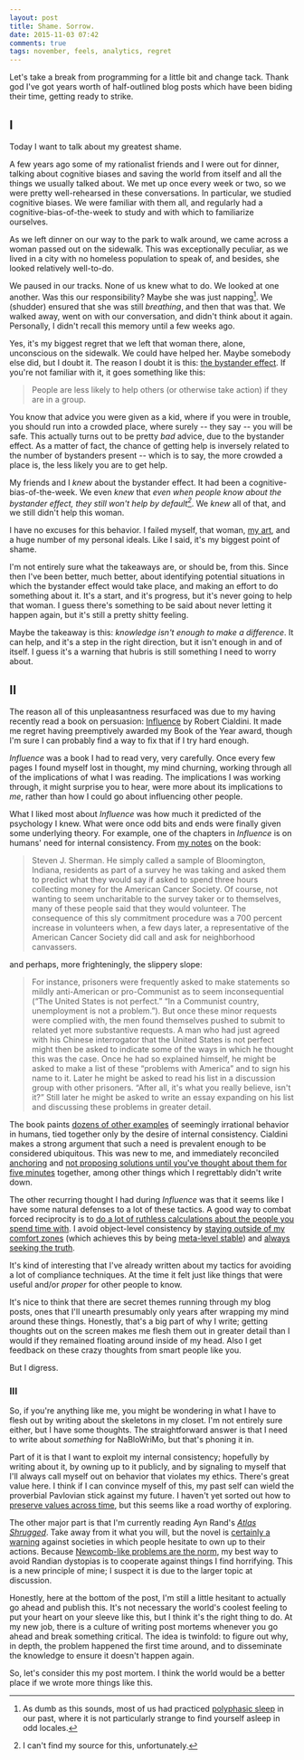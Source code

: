```yaml
---
layout: post
title: Shame. Sorrow.
date: 2015-11-03 07:42
comments: true
tags: november, feels, analytics, regret
---
```


Let's take a break from programming for a little bit and change tack. Thank god
I've got years worth of half-outlined blog posts which have been biding their
time, getting ready to strike.



## I

Today I want to talk about my greatest shame.

A few years ago some of my rationalist friends and I were out for dinner,
talking about cognitive biases and saving the world from itself and all the
things we usually talked about. We met up once every week or two, so we were
pretty well-rehearsed in these conversations. In particular, we studied
cognitive biases. We were familiar with them all, and regularly had a
cognitive-bias-of-the-week to study and with which to familiarize ourselves.

As we left dinner on our way to the park to walk around, we came across a woman
passed out on the sidewalk. This was exceptionally peculiar, as we lived in a
city with no homeless population to speak of, and besides, she looked relatively
well-to-do.

We paused in our tracks. None of us knew what to do. We looked at one another.
Was this our responsibility? Maybe she was just napping[^1]. We (shudder)
ensured that she was still *breathing*, and then that was that. We walked away,
went on with our conversation, and didn't think about it again. Personally, I
didn't recall this memory until a few weeks ago.

[polyphasing]: /blog/polyphasing

[^1]: As dumb as this sounds, most of us had practiced [polyphasic
sleep][polyphasing] in our past, where it is not particularly strange to find
yourself asleep in odd locales.

Yes, it's my biggest regret that we left that woman there, alone, unconscious on
the sidewalk. We could have helped her. Maybe somebody else did, but I doubt it.
The reason I doubt it is this: [the bystander effect][bystander]. If you're not
familiar with it, it goes something like this:

[bystander]: https://en.wikipedia.org/wiki/Bystander_effect

> People are less likely to help others (or otherwise take action) if they are
> in a group.

You know that advice you were given as a kid, where if you were in trouble, you
should run into a crowded place, where surely -- they say -- you will be safe.
This actually turns out to be pretty *bad* advice, due to the bystander effect.
As a matter of fact, the chance of getting help is inversely related to the
number of bystanders present -- which is to say, the more crowded a place is,
the less likely you are to get help.

My friends and I *knew* about the bystander effect. It had been a
cognitive-bias-of-the-week. We even *knew* that *even when people know about
the bystander effect, they still won't help by default[^2]*. We *knew* all of
that, and we still didn't help this woman.

[^2]: I can't find my source for this, unfortunately.

I have no excuses for this behavior. I failed myself, that woman, [my
art][rationality], and a huge number of my personal ideals. Like I said, it's my
biggest point of shame.

[rationality]: http://lesswrong.com/lw/m7/zen_and_the_art_of_rationality/

I'm not entirely sure what the takeaways are, or should be, from this. Since
then I've been better, much better, about identifying potential situations in
which the bystander effect would take place, and making an effort to do
something about it. It's a start, and it's progress, but it's never going to
help that woman. I guess there's something to be said about never letting it
happen again, but it's still a pretty shitty feeling.

Maybe the takeaway is this: *knowledge isn't enough to make a difference*. It
can help, and it's a step in the right direction, but it isn't enough in and of
itself. I guess it's a warning that hubris is still something I need to worry
about.



## II

The reason all of this unpleasantness resurfaced was due to my having recently
read a book on persuasion: [Influence][influence] by Robert Cialdini. It made me
regret having preemptively awarded my Book of the Year award, though I'm sure I
can probably find a way to fix that if I try hard enough.

[influence]: http://www.amazon.ca/gp/product/006124189X

*Influence* was a book I had to read very, very carefully. Once every few pages
I found myself lost in thought, my mind churning, working through all of the
implications of what I was reading. The implications I was working through, it
might surprise you to hear, were more about its implications to *me*, rather
than how I could go about influencing other people.

What I liked most about *Influence* was how much it predicted of the psychology
I knew. What were once odd bits and ends were finally given some underlying
theory. For example, one of the chapters in *Influence* is on humans' need for
internal consistency. From [my notes][notes] on the book:

[notes]: /books/robert-b-cialdini-influence.html

> Steven J. Sherman. He simply called a sample of Bloomington, Indiana,
> residents as part of a survey he was taking and asked them to predict what
> they would say if asked to spend three hours collecting money for the American
> Cancer Society. Of course, not wanting to seem uncharitable to the survey
> taker or to themselves, many of these people said that they would volunteer.
> The consequence of this sly commitment procedure was a 700 percent increase in
> volunteers when, a few days later, a representative of the American Cancer
> Society did call and ask for neighborhood canvassers.

and perhaps, more frighteningly, the slippery slope:

> For instance, prisoners were frequently asked to make statements so mildly
> anti-American or pro-Communist as to seem inconsequential (“The United States
> is not perfect.” “In a Communist country, unemployment is not a problem.”).
> But once these minor requests were complied with, the men found themselves
> pushed to submit to related yet more substantive requests. A man who had just
> agreed with his Chinese interrogator that the United States is not perfect
> might then be asked to indicate some of the ways in which he thought this was
> the case. Once he had so explained himself, he might be asked to make a list
> of these “problems with America” and to sign his name to it. Later he might be
> asked to read his list in a discussion group with other prisoners. “After all,
> it's what you really believe, isn't it?” Still later he might be asked to
> write an essay expanding on his list and discussing these problems in greater
> detail.

The book paints [dozens of other examples][notes] of seemingly irrational
behavior in humans, tied together only by the desire of internal consistency.
Cialdini makes a strong argument that such a need is prevalent enough to be
considered ubiquitous. This was new to me, and immediately reconciled
[anchoring][anchor] and [not proposing solutions until you've thought about them
for five minutes][waitpropose] together, among other things which I regrettably
didn't write down.

[anchor]: https://en.wikipedia.org/wiki/Anchoring
[waitpropose]: http://lesswrong.com/lw/ka/hold_off_on_proposing_solutions/

The other recurring thought I had during *Influence* was that it seems like I
have some natural defenses to a lot of these tactics. A good way to combat
forced reciprocity is to [do a lot of ruthless calculations about the people you
spend time with][friendcrush]. I avoid object-level consistency by [staying
outside of my comfort zones][comfort] (which achieves this by being [meta-level
stable][commuting]) and [always seeking the truth][paint].

[friendcrush]: /blog/outside-view
[comfort]: /blog/comfort-zones
[commuting]: /blog/riding-the-metabus
[paint]: /blog/painting-with-paint

It's kind of interesting that I've already written about my tactics for avoiding
a lot of compliance techniques. At the time it felt just like things that were
useful and/or *proper* for other people to know.

It's nice to think that there are secret themes running through my blog posts,
ones that I'll unearth presumably only years after wrapping my mind around these
things. Honestly, that's a big part of why I write; getting thoughts out on the
screen makes me flesh them out in greater detail than I would if they remained
floating around inside of my head. Also I get feedback on these crazy thoughts
from smart people like you.

But I digress.



### III

So, if you're anything like me, you might be wondering in what I have to flesh
out by writing about the skeletons in my closet. I'm not entirely sure either,
but I have some thoughts. The straightforward answer is that I need to write
about *something* for NaBloWriMo, but that's phoning it in.

Part of it is that I want to exploit my internal consistency; hopefully by
writing about it, by owning up to it publicly, and by signaling to myself that
I'll always call myself out on behavior that violates my ethics. There's great
value here. I think if I can convince myself of this, my past self can wield the
proverbial Pavlovian stick against my future. I haven't yet sorted out how to
[preserve values across time][gandhi], but this seems like a road worthy of
exploring.

[gandhi]: /blog/sad-murder-gandhi

The other major part is that I'm currently reading Ayn Rand's *[Atlas
Shrugged][atlas]*. Take away from it what you will, but the novel is [certainly
a warning][randquotes] against societies in which people hesitate to own up to
their actions.  Because [Newcomb-like problems are the norm][newcomb], my best
way to avoid Randian dystopias is to cooperate against things I find horrifying.
This is a new principle of mine; I suspect it is due to the larger topic at
discussion.

[atlas]: http://www.amazon.com/Atlas-Shrugged-Ayn-Rand/dp/0451191145
[newcomb]: http://mindingourway.com/newcomblike-problems-are-the-norm/
[randquotes]: /books/ayn-rand-atlas-shrugged.html

Honestly, here at the bottom of the post, I'm still a little hesitant to
actually go ahead and publish this. It's not necessary the world's coolest
feeling to put your heart on your sleeve like this, but I think it's the right
thing to do. At my new job, there is a culture of writing post mortems whenever
you go ahead and break something critical. The idea is twinfold: to figure out
why, in depth, the problem happened the first time around, and to disseminate
the knowledge to ensure it doesn't happen again.

So, let's consider this my post mortem. I think the world would be a better
place if we wrote more things like this.

